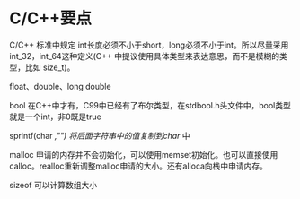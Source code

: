 # C/C++要点

C/C++ 标准中规定 int长度必须不小于short，long必须不小于int。所以尽量采用 int_32，int_64这种定义(C++ 中提议使用具体类型来表达意思，而不是模糊的类型，比如 size_t)。

float、double、long double

bool 在C++中才有，C99中已经有了布尔类型，在stdbool.h头文件中，bool类型就是一个int，非0既是true

sprintf(char *,"") 将后面字符串中的值复制到char* 中

malloc 申请的内存并不会初始化，可以使用memset初始化。也可以直接使用calloc。realloc重新调整malloc申请的大小。还有alloca向栈中申请内存。

sizeof 可以计算数组大小